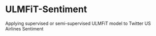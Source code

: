 # ULMFiT-Sentiment
Applying supervised or semi-supervised ULMFiT model to Twitter US Airlines Sentiment 
